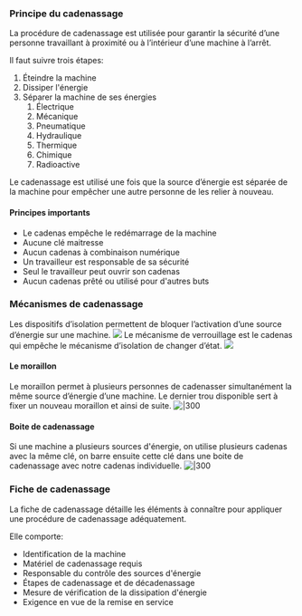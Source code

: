 ### Principe du cadenassage
La procédure de cadenassage est utilisée pour garantir la sécurité d’une personne travaillant à proximité ou à l’intérieur d’une machine à l’arrêt.

Il faut suivre trois étapes:
1. Éteindre la machine
2. Dissiper l'énergie
3. Séparer la machine de ses énergies
	1. Électrique
	2. Mécanique
	3. Pneumatique
	4. Hydraulique
	5. Thermique
	6. Chimique
	7. Radioactive

Le cadenassage est utilisé une fois que la source d’énergie est séparée de la machine pour empêcher une autre personne de les relier à nouveau.
#### Principes importants
- Le cadenas empêche le redémarrage de la machine
- Aucune clé maitresse
- Aucun cadenas à combinaison numérique
- Un travailleur est responsable de sa sécurité
- Seul le travailleur peut ouvrir son cadenas
- Aucun cadenas prêté ou utilisé pour d'autres buts

### Mécanismes de cadenassage
Les dispositifs d’isolation permettent de bloquer l’activation d’une source d’énergie sur une machine.
![](Images/Pasted%20image%2020250412103840.png)
Le mécanisme de verrouillage est le cadenas qui empêche le mécanisme d’isolation de changer d’état.
![](Images/Pasted%20image%2020250412103909.png)
#### Le moraillon
Le moraillon permet à plusieurs personnes de cadenasser simultanément la même source d’énergie d’une machine. Le dernier trou disponible sert à fixer un nouveau moraillon et ainsi de suite.
![|300](Images/Pasted%20image%2020250412103946.png)
#### Boite de cadenassage
Si une machine a plusieurs sources d'énergie, on utilise plusieurs cadenas avec la même clé, on barre ensuite cette clé dans une boite de cadenassage avec notre cadenas individuelle.
![|300](Images/Pasted%20image%2020250412104126.png)
### Fiche de cadenassage
La fiche de cadenassage détaille les éléments à connaître pour appliquer une procédure de cadenassage adéquatement.

Elle comporte:
- Identification de la machine
- Matériel de cadenassage requis
- Responsable du contrôle des sources d'énergie
- Étapes de cadenassage et de décadenassage
- Mesure de vérification de la dissipation d'énergie
- Exigence en vue de la remise en service